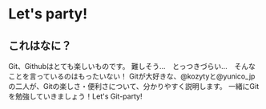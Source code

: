 # Let's party!

## これはなに？
Git、Githubはとても楽しいものです。
難しそう…　とっつきづらい…　そんなことを言っているのはもったいない！
Gitが大好きな、@kozytyと@yunico_jpの二人が、Gitの楽しさ・便利さについて、分かりやすく説明します。
一緒にGitを勉強していきましょう！Let's Git-party!